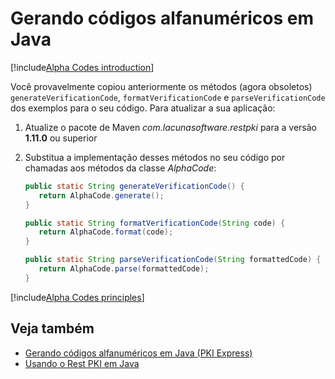 ﻿# Gerando códigos alfanuméricos em Java

[!include[Alpha Codes introduction](../../includes/alpha-codes-intro.md)]

Você provavelmente copiou anteriormente os métodos (agora obsoletos) `generateVerificationCode`, `formatVerificationCode` e `parseVerificationCode`
dos exemplos para o seu código. Para atualizar a sua aplicação:

1. Atualize o pacote de Maven *com.lacunasoftware.restpki* para a versão **1.11.0** ou superior
1. Substitua a implementação desses métodos no seu código por chamadas aos métodos da classe *AlphaCode*:

   ```java
   public static String generateVerificationCode() {
      return AlphaCode.generate();
   }
   
   public static String formatVerificationCode(String code) {
      return AlphaCode.format(code);
   }
   
   public static String parseVerificationCode(String formattedCode) {
      return AlphaCode.parse(formattedCode);
   }
   ```

[!include[Alpha Codes principles](../../includes/alpha-codes-principles.md)]

## Veja também

* [Gerando códigos alfanuméricos em Java (PKI Express)](../../pki-express/java/alpha-codes.md)
* [Usando o Rest PKI em Java](index.md)
